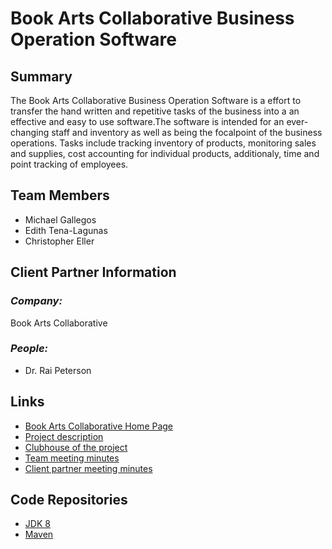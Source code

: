 # Book Arts Collaborative Business Operation Software

## **Summary**

The Book Arts Collaborative Business Operation Software is a effort to transfer the hand written and repetitive tasks of the business into a an effective and easy to use software.The software is intended for an ever-changing staff and inventory as well as being the focalpoint of the business operations. Tasks include tracking inventory of products, monitoring sales and supplies, cost accounting for individual products, additionaly, time and point tracking of employees. 

## **Team Members**

- Michael Gallegos
- Edith Tena-Lagunas
- Christopher Eller

## **Client Partner Information**

### *Company:*
Book Arts Collaborative

### *People:*
- Dr. Rai Peterson

## **Links**

- [Book Arts Collaborative Home Page](http://www.bookartscollaborative.com/who-we-are)
- [Project description](ProjectDescription.md)
- [Clubhouse of the project](https://app.clubhouse.io/bookartscollaborativebusinessoperationsoftware/)
- [Team meeting minutes](MeetingMinutes/Team)
- [Client partner meeting minutes](MeetingMinutes/ClientPartner)


## **Code Repositories**

- [JDK 8](https://www.oracle.com/technetwork/java/javase/downloads/jdk8-downloads-2133151.html)
- [Maven](https://mvnrepository.com/artifact/com.oracle.java/jre/1.8.0_101)

